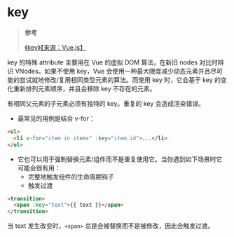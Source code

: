 <!--
 * @Author: yaohebin
 * @Date: 2021-02-02 07:57:04
 * @LastEditTime: 2022-07-18 13:38:43
 * @LastEditors: yaohebin
 * @Description: key
-->

# key

> **参考**
>
> [《key》【来源：Vue.js】](https://cn.vuejs.org/v2/api/#key)

key 的特殊 attribute 主要用在 Vue 的虚拟 DOM 算法，在新旧 nodes 对比时辨识 VNodes。如果不使用 key，Vue 会使用一种最大限度减少动态元素并且尽可能的尝试就地修改/复用相同类型元素的算法。而使用 key 时，它会基于 key 的变化重新排列元素顺序，并且会移除 key 不存在的元素。

有相同父元素的子元素必须有独特的 key。重复的 key 会造成渲染错误。

- 最常见的用例是结合 v-for：

```html
<ul>
  <li v-for="item in items" :key="item.id">...</li>
</ul>
```

- 它也可以用于强制替换元素/组件而不是重复使用它。当你遇到如下场景时它可能会很有用：
  - 完整地触发组件的生命周期钩子
  - 触发过渡

```html
<transition>
  <span :key="text">{{ text }}</span>
</transition>
```

当 text 发生改变时，`<span>` 总是会被替换而不是被修改，因此会触发过渡。
